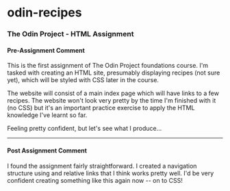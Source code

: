 # odin-recipes
### The Odin Project - HTML Assignment

#### Pre-Assignment Comment 

This is the first assignment of The Odin Project foundations course. I'm tasked with creating an HTML site, presumably displaying recipes (not sure yet), which will be styled with CSS later in the course. 

The website will consist of a main index page which will have links to a few recipes. The website won't look very pretty by the time I'm finished with it (no CSS) but it's an important practice exercise to apply the HTML knowledge I've learnt so far. 

Feeling pretty confident, but let's see what I produce...

---

#### Post Assignment Comment 

I found the assignment fairly straightforward. I created a navigation structure using and relative links that I think works pretty well. I'd be very confident creating something like this again now -- on to CSS!